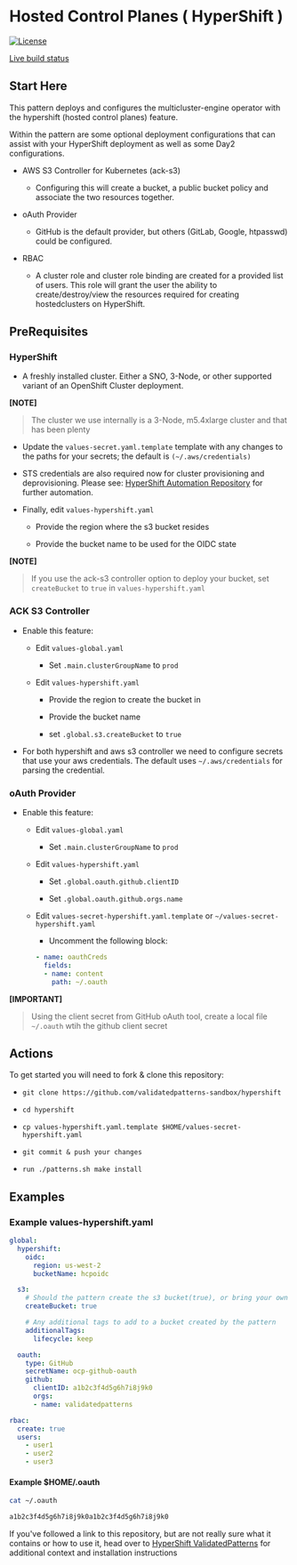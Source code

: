 # Hosted Control Planes ( HyperShift )

[![License](https://img.shields.io/badge/License-Apache%202.0-blue.svg)](https://opensource.org/licenses/Apache-2.0)

[Live build status](https://validatedpatterns.io/ci/?pattern=mcgitops)

## Start Here

This pattern deploys and configures the multicluster-engine operator with the hypershift (hosted control planes) feature.

Within the pattern are some optional deployment configurations that can assist with your HyperShift deployment as well as some Day2 configurations.

- AWS S3 Controller for Kubernetes (ack-s3)

  - Configuring this will create a bucket, a public bucket policy and associate the two resources together.

- oAuth Provider

  - GitHub is the default provider, but others (GitLab, Google, htpasswd) could be configured.

- RBAC

  - A cluster role and cluster role binding are created for a provided list of users. This role will grant the user the ability to create/destroy/view the resources required for creating hostedclusters on HyperShift.

## PreRequisites

### HyperShift

- A freshly installed cluster. Either a SNO, 3-Node, or other supported variant of an OpenShift Cluster deployment.

**[NOTE]**
>
> The cluster we use internally is a 3-Node, m5.4xlarge cluster and that has been plenty
>

- Update the  `values-secret.yaml.template` template with any changes to the paths for your secrets; the default is `(~/.aws/credentials)`

- STS credentials are also required now for cluster provisioning and deprovisioning. Please see: [HyperShift Automation Repository](https://github.com/validatedpatterns/hypershift-automation.git) for further automation.

- Finally, edit `values-hypershift.yaml`
  
  - Provide the region where the s3 bucket resides

  - Provide the bucket name to be used for the OIDC state

**[NOTE]**
>
> If you use the ack-s3 controller option to deploy your bucket, set `createBucket` to `true` in `values-hypershift.yaml`
>

### ACK S3 Controller

- Enable this feature:

  - Edit `values-global.yaml`

    - Set `.main.clusterGroupName` to `prod`

  - Edit `values-hypershift.yaml`

    - Provide the region to create the bucket in

    - Provide the bucket name

    - set `.global.s3.createBucket` to `true`

- For both hypershift and aws s3 controller we need to configure secrets that use your aws credentials. The default uses `~/.aws/credentials` for parsing the credential.

### oAuth Provider

- Enable this feature:

  - Edit `values-global.yaml`

    - Set `.main.clusterGroupName` to `prod`

  - Edit `values-hypershift.yaml`

    - Set `.global.oauth.github.clientID`

    - Set `.global.oauth.github.orgs.name`

  - Edit `values-secret-hypershift.yaml.template` or `~/values-secret-hypershift.yaml`

    - Uncomment the following block:

    ```yaml
    - name: oauthCreds
      fields:
      - name: content
        path: ~/.oauth
    ```

**[IMPORTANT]**
>
> Using the client secret from GitHub oAuth tool, create a local file `~/.oauth` wtih the github client secret
>

## Actions

To get started you will need to fork & clone this repository:

- `git clone https://github.com/validatedpatterns-sandbox/hypershift`

- `cd hypershift`

- `cp values-hypershift.yaml.template $HOME/values-secret-hypershift.yaml`

- `git commit & push your changes`

- `run ./patterns.sh make install`

## Examples

### Example values-hypershift.yaml

```yaml
global:
  hypershift:
    oidc:
      region: us-west-2
      bucketName: hcpoidc

  s3:
    # Should the pattern create the s3 bucket(true), or bring your own (false).
    createBucket: true

    # Any additional tags to add to a bucket created by the pattern
    additionalTags:
      lifecycle: keep

  oauth:
    type: GitHub
    secretName: ocp-github-oauth
    github:
      clientID: a1b2c3f4d5g6h7i8j9k0
      orgs:
      - name: validatedpatterns

rbac:
  create: true
  users:
    - user1
    - user2
    - user3

  ```

#### Example $HOME/.oauth

```sh
cat ~/.oauth
```

```sh
a1b2c3f4d5g6h7i8j9k0a1b2c3f4d5g6h7i8j9k0
```

If you've followed a link to this repository, but are not really sure what it contains
or how to use it, head over to [HyperShift ValidatedPatterns](http://validatedpatterns.io/hypershift)
for additional context and installation instructions
